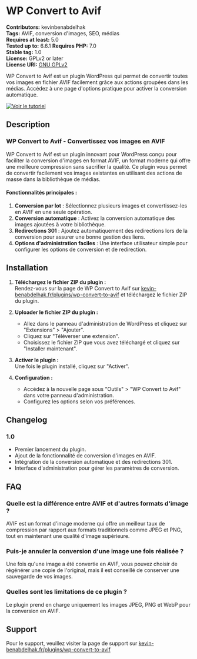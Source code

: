 # WP Convert to Avif

**Contributors:** kevinbenabdelhak  
**Tags:** AVIF, conversion d'images, SEO, médias  
**Requires at least:** 5.0  
**Tested up to:** 6.6.1
**Requires PHP:** 7.0  
**Stable tag:** 1.0  
**License:** GPLv2 or later  
**License URI:** [GNU GPLv2](https://www.gnu.org/licenses/gpl-2.0.html)  

WP Convert to Avif est un plugin WordPress qui permet de convertir toutes vos images en fichier AVIF facilement grâce aux actions groupées dans les médias. Accédez à une page d'options pratique pour activer la conversion automatique.

[![Voir le tutoriel](https://img.youtube.com/vi/LliT1XBdFMU/maxresdefault.jpg)](https://www.youtube.com/watch?v=LliT1XBdFMU&ab_channel=KevinBenabdelhak)

## Description

### WP Convert to Avif - Convertissez vos images en AVIF

WP Convert to Avif est un plugin innovant pour WordPress conçu pour faciliter la conversion d'images en format AVIF, un format moderne qui offre une meilleure compression sans sacrifier la qualité. Ce plugin vous permet de convertir facilement vos images existantes en utilisant des actions de masse dans la bibliothèque de médias.

#### Fonctionnalités principales :
1. **Conversion par lot** : Sélectionnez plusieurs images et convertissez-les en AVIF en une seule opération.
2. **Conversion automatique** : Activez la conversion automatique des images ajoutées à votre bibliothèque.
3. **Redirections 301** : Ajoutez automatiquement des redirections lors de la conversion pour assurer une bonne gestion des liens.
4. **Options d'administration faciles** : Une interface utilisateur simple pour configurer les options de conversion et de redirection.

## Installation

1. **Téléchargez le fichier ZIP du plugin :**  
   Rendez-vous sur la page de WP Convert to Avif sur [kevin-benabdelhak.fr/plugins/wp-convert-to-avif](https://kevin-benabdelhak.fr/plugins/wp-convert-to-avif/) et téléchargez le fichier ZIP du plugin.

2. **Uploader le fichier ZIP du plugin :**  
   - Allez dans le panneau d'administration de WordPress et cliquez sur "Extensions" > "Ajouter".
   - Cliquez sur "Téléverser une extension".
   - Choisissez le fichier ZIP que vous avez téléchargé et cliquez sur "Installer maintenant".

3. **Activer le plugin :**  
   Une fois le plugin installé, cliquez sur "Activer".

4. **Configuration :**  
   - Accédez à la nouvelle page sous "Outils" > "WP Convert to Avif" dans votre panneau d'administration.
   - Configurez les options selon vos préférences.

## Changelog

### 1.0
* Premier lancement du plugin.
* Ajout de la fonctionnalité de conversion d'images en AVIF.
* Intégration de la conversion automatique et des redirections 301.
* Interface d'administration pour gérer les paramètres de conversion.

## FAQ

### Quelle est la différence entre AVIF et d'autres formats d'image ?
AVIF est un format d'image moderne qui offre un meilleur taux de compression par rapport aux formats traditionnels comme JPEG et PNG, tout en maintenant une qualité d'image supérieure.

### Puis-je annuler la conversion d'une image une fois réalisée ?
Une fois qu'une image a été convertie en AVIF, vous pouvez choisir de régénérer une copie de l'original, mais il est conseillé de conserver une sauvegarde de vos images.

### Quelles sont les limitations de ce plugin ?
Le plugin prend en charge uniquement les images JPEG, PNG et WebP pour la conversion en AVIF.

## Support
Pour le support, veuillez visiter la page de support sur [kevin-benabdelhak.fr/plugins/wp-convert-to-avif](https://kevin-benabdelhak.fr/plugins/wp-convert-to-avif/)

